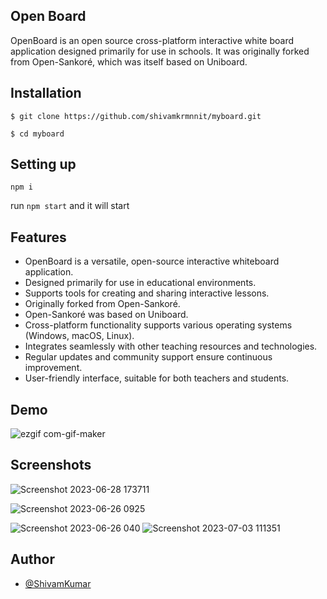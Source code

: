 






## Open Board 



OpenBoard is an open source cross-platform interactive white board application designed primarily for use in schools. It was originally forked from Open-Sankoré, which was itself based on Uniboard.

## Installation

```
$ git clone https://github.com/shivamkrmnnit/myboard.git
```
```
$ cd myboard
```
## Setting up 

```
npm i

```
run `npm start` and it will start


## Features

- OpenBoard is a versatile, open-source interactive whiteboard application.
- Designed primarily for use in educational environments.
- Supports tools for creating and sharing interactive lessons.
- Originally forked from Open-Sankoré.
- Open-Sankoré was based on Uniboard.
- Cross-platform functionality supports various operating systems (Windows, macOS, Linux).
- Integrates seamlessly with other teaching resources and technologies.
- Regular updates and community support ensure continuous improvement.
- User-friendly interface, suitable for both teachers and students.


## Demo

![ezgif com-gif-maker](https://github.com/shivamkrmnnit/myboard/assets/113784689/a28b1fb8-e451-44c1-9b52-33439431089c)


## Screenshots
![Screenshot 2023-06-28 173711](https://github.com/shivamkrmnnit/myboard/assets/113784689/ee21d155-28e6-412b-a754-8c154b0669a3)

![Screenshot 2023-06-26 0925](https://github.com/shivamkrmnnit/myboard/assets/113784689/37e7c889-b2a4-46f6-9f3a-774925c94fe4)

![Screenshot 2023-06-26 040](https://github.com/shivamkrmnnit/myboard/assets/113784689/c050e5e7-0665-4e61-99a5-e48a31823464)
![Screenshot 2023-07-03 111351](https://github.com/shivamkrmnnit/myboard/assets/113784689/1fa1d08e-a8b4-4be0-8f66-bfad6a002cd2)




## Author

- [@ShivamKumar](https://github.com/shivamkrmnnit)

